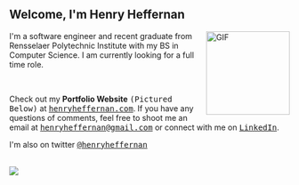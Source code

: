 <h2>Welcome, I'm Henry Heffernan 
</h2>
 
<img align="right" alt="GIF" width="150" src="https://cdn.discordapp.com/attachments/472252022456844288/972721337355354132/forhire.png" />
<p>I'm a software engineer and recent graduate from Rensselaer Polytechnic Institute with my BS in Computer Science. I am currently looking for a full time role.</p>
<br>
<p>Check out my <b>Portfolio Website</b> <samp>(Pictured Below)</samp> at <a href="https://henryheffernan.com/"><samp>henryheffernan.com</samp></a>. If you have any questions of comments, feel free to shoot me an email at <a href="mailto:henryheffernan@gmail.com"><samp>henryheffernan@gmail.com</samp></a> or connect with me on <a href="https://www.linkedin.com/in/henryheffernan/"><samp>LinkedIn</samp></a>.</p>

<p>I'm also on twitter <a href="https://twitter.com/henryheffernan"><samp>@henryheffernan</samp></a></p>
<br>
<img src="https://henryheffernan.com/images/preview-new.jpg" >
<!---
&nbsp<img src="https://henryheffernan.vercel.app/favicon.ico" width="28" align="center"/>
-->
